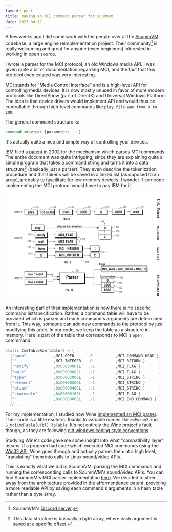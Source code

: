 ```yaml
---
layout: post
title: making an MCI command parser for scummvm
date: 2023-04-11
---
```


A few weeks ago I did some work with the people over at the [ScummVM](https://www.scummvm.org/) codebase, 
a large engine reimplementation project.
Their community[^1] is really welcoming and great for anyone (even beginners) interested in
working in open source.

I wrote a parser for the MCI protocol, an old Windows media API.
I was given quite a bit of documentation regarding MCI, and the fact that this protocol 
even existed was very interesting.

MCI stands for "Media Control Interface" and is a high-level API for
controlling media devices. It is now mostly unused in favor of more modern
protocols like DirectShow (part of DirectX) and Universal Windows Platform. The
idea is that device drivers would implement API and would thus be controllable through
high-level commands like `play file.wav from 0 to 100`.

The general command structure is:

```bash
command <device> [parameters ...]
```

It's actually quite a nice and simple way of controlling your devices. 

IBM filed a [patent](https://patents.google.com/patent/US6397263) in 2002 for
the mechanism which parses MCI commands. The entire document was quite
intriguing, since they are explaining quite a simple program that takes a
command string and turns it into a data structure[^2] (basically just a parser).
They even describe the tokenization procedure and that
tokens will be saved in a linked list (as opposed to an array), probably to
fascilitate for low memory devices. 
I wonder if someone implementing the MCI protocol would have to pay IBM for it. 

![MCI Patent (parsing part)](/assets/images/mci/patent.png)

An interesting part of their implementation is how there is no
specific command list/specification. Rather, a command table 
will have to be provided which is parsed and each command's arguments
are determined from it.
This way, someone can add new commands to the protocol by just modifying this table.
In our code, we keep the table as a structure in-memory.
Here is part of the table that corresponds to MCI's `open` commmand:

```cpp
static CmdTableRow table[] = {
  {"open"            ,MCI_OPEN      ,0          ,MCI_COMMAND_HEAD },
  {""                ,MCI_INTEGER   ,0          ,MCI_RETURN }      ,
  {"notify"          ,0x00000001L   ,-1         ,MCI_FLAG }        ,
  {"wait"            ,0x00000002L   ,-1         ,MCI_FLAG }        ,
  {"type"            ,0x00002000L   ,-1         ,MCI_STRING }      ,
  {"element"         ,0x00000200L   ,-1         ,MCI_STRING }      ,
  {"alias"           ,0x00000400L   ,-1         ,MCI_STRING }      ,
  {"shareable"       ,0x00000100L   ,-1         ,MCI_FLAG }        ,
  {""                ,0x00000000L   ,-1         ,MCI_END_COMMAND } ,
  // ...
```

For my implementation, I studied how Wine [implemented an MCI parser](https://github.com/wine-mirror/wine/blob/9e99c6f66d236101a084b6a3a24c98b5c8677fe5/dlls/winmm/mci.c).
Their code is a little esoteric, thanks to variable names like `dwParam2` and
`S_MciCmdTable[uTbl].lpTable`. It's not entirely the Wine project's fault
though, as they are following [old windows coding style conventions](https://learn.microsoft.com/en-us/windows/win32/stg/coding-style-conventions).

Studying Wine's code gave me some insight into what "compatibility layer" means.
If a program had code which executed MCI commands using the [Win32 API](https://learn.microsoft.com/en-us/windows/win32/multimedia/sending-a-command), Wine goes through and actually parses 
them at a high level, "translating" them into calls to Linux sound/video APIs.

This is exactly what we did in ScummVM, parsing the MCI commands and running the corresponding
calls to ScummVM's sound/video APIs.
You can find ScummVM's MCI parser implementation [here](https://github.com/scummvm/scummvm/blob/master/engines/director/lingo/lingo-mci.cpp).
We decided to steer away from the architecture provided in the afformentioned
patent, providing a more readable API by saving each command's arguments in a hash table 
rather than a byte array.

[^1]: ScummVM's [Discord server](https://discord.gg/4cDsMNtcpG).
[^2]: This data structure is basically a byte array, where each argument is saved at a specific offset.
